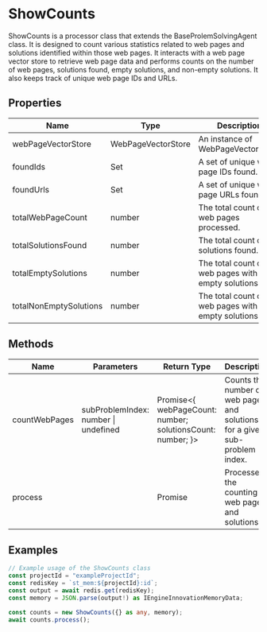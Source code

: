 # ShowCounts

ShowCounts is a processor class that extends the BaseProlemSolvingAgent class. It is designed to count various statistics related to web pages and solutions identified within those web pages. It interacts with a web page vector store to retrieve web page data and performs counts on the number of web pages, solutions found, empty solutions, and non-empty solutions. It also keeps track of unique web page IDs and URLs.

## Properties

| Name                    | Type                        | Description                                           |
|-------------------------|-----------------------------|-------------------------------------------------------|
| webPageVectorStore      | WebPageVectorStore          | An instance of WebPageVectorStore.                    |
| foundIds                | Set<string>                 | A set of unique web page IDs found.                   |
| foundUrls               | Set<string>                 | A set of unique web page URLs found.                  |
| totalWebPageCount       | number                      | The total count of web pages processed.               |
| totalSolutionsFound     | number                      | The total count of solutions found.                   |
| totalEmptySolutions     | number                      | The total count of web pages with empty solutions.    |
| totalNonEmptySolutions  | number                      | The total count of web pages with non-empty solutions.|

## Methods

| Name             | Parameters                            | Return Type                  | Description                                                                 |
|------------------|---------------------------------------|------------------------------|-----------------------------------------------------------------------------|
| countWebPages    | subProblemIndex: number \| undefined  | Promise<{ webPageCount: number; solutionsCount: number; }> | Counts the number of web pages and solutions for a given sub-problem index. |
| process          |                                       | Promise<void>                | Processes the counting of web pages and solutions.                          |

## Examples

```typescript
// Example usage of the ShowCounts class
const projectId = "exampleProjectId";
const redisKey = `st_mem:${projectId}:id`;
const output = await redis.get(redisKey);
const memory = JSON.parse(output!) as IEngineInnovationMemoryData;

const counts = new ShowCounts({} as any, memory);
await counts.process();
```